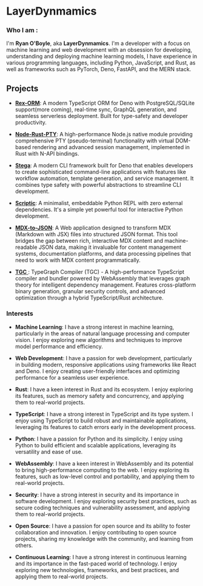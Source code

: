 # LayerDynmamics


### Who I am : 

I'm **Ryan O'Boyle**, aka **LayerDynmamics**. I'm a developer with a focus on machine learning and web development with an obsession for developing, understanding and deploying machine learning models, I have experience in various programming languages, including Python, JavaScript, and Rust, as well as frameworks such as PyTorch, Deno, FastAPI, and the MERN stack.

## Projects

- [**Rex-ORM**](https://github.com/LayerDynamics/rex-orm): A modern TypeScript ORM for Deno with PostgreSQL/SQLite support(more coming), real-time sync, GraphQL generation, and seamless serverless deployment. Built for type-safety and developer productivity.

- [**Node-Rust-PTY**](https://github.com/LayerDynamics/node-rust-pty): A high-performance Node.js native module providing comprehensive PTY (pseudo-terminal) functionality with virtual DOM-based rendering and advanced session management, implemented in Rust with N-API bindings.

- [**Stega**](https://github.com/LayerDynamics/stega): A modern CLI framework built for Deno that enables developers to create sophisticated command-line applications with features like workflow automation, template generation, and service management. It combines type safety with powerful abstractions to streamline CLI development.

- [**Scriptic**](https://github.com/LayerDynamics/scriptic): A minimalist, embeddable Python REPL with zero external dependencies. It's a simple yet powerful tool for interactive Python development.

- [**MDX-to-JSON**](https://github.com/LayerDynamics/mdx-to-json): A Web application designed to transform MDX (Markdown with JSX) files into structured JSON format. This tool bridges the gap between rich, interactive MDX content and machine-readable JSON data, making it invaluable for content management systems, documentation platforms, and data processing pipelines that need to work with MDX content programmatically.

- [ **TGC** ](https://github.com/LayerDynamics/tgc): TypeGraph Compiler (TGC) - A high-performance TypeScript compiler and bundler powered by WebAssembly that leverages graph theory for intelligent dependency management. Features cross-platform binary generation, granular security controls, and advanced optimization through a hybrid TypeScript/Rust architecture.

### Interests
- **Machine Learning**: I have a strong interest in machine learning, particularly in the areas of natural language processing and computer vision. I enjoy exploring new algorithms and techniques to improve model performance and efficiency.
- **Web Development**: I have a passion for web development, particularly in building modern, responsive applications using frameworks like React and Deno. I enjoy creating user-friendly interfaces and optimizing performance for a seamless user experience.
- **Rust**: I have a keen interest in Rust and its ecosystem. I enjoy exploring its features, such as memory safety and concurrency, and applying them to real-world projects.
- **TypeScript**: I have a strong interest in TypeScript and its type system. I enjoy using TypeScript to build robust and maintainable applications, leveraging its features to catch errors early in the development process.
- **Python**: I have a passion for Python and its simplicity. I enjoy using Python to build efficient and scalable applications, leveraging its versatility and ease of use.

- **WebAssembly**: I have a keen interest in WebAssembly and its potential to bring high-performance computing to the web. I enjoy exploring its features, such as low-level control and portability, and applying them to real-world projects.
- **Security**: I have a strong interest in security and its importance in software development. I enjoy exploring security best practices, such as secure coding techniques and vulnerability assessment, and applying them to real-world projects.
- **Open Source**: I have a passion for open source and its ability to foster collaboration and innovation. I enjoy contributing to open source projects, sharing my knowledge with the community, and learning from others.
- **Continuous Learning**: I have a strong interest in continuous learning and its importance in the fast-paced world of technology. I enjoy exploring new technologies, frameworks, and best practices, and applying them to real-world projects.
